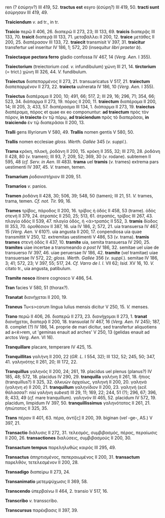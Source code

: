 ren (? ἐσύρην?) III 419, 52. **tractus est** esyro (ἐσύρη?) III 419, 50.
**tracti sunt** ἐσύρησαν III 419, 49.

**Traiciendum** *v.* ad tr., in tr.

**Traicio** περῶ II 406, 26. διαπερῶ II 273, 23; III 133, 69.
**traicis** διαπερᾷς III 133, 70. **traicit** διαπερᾷ III 133, 71.
μεταβάλλει II 200, 12. **traice** μετάθες II 200, 25. διαπέρασον III
133, 72. **traiecit** transmisit V 397, 31. **traicitur** transfertur
uel inseritur IV 186, 1; 572, 20 (insequitur *libri praeter b*).

**Traiectaque pectora ferro** gladio confossa IV 467, 14 (*Verg. Aen.*
I 355).

**Traiectorium** (treiectorium *cod. v.* infundibulum) χώνη III 21, 14.
**tirctorium** (= trict.) χώνη III 326, 44. *V.* fundibulum.

**Traiectus** διαπεπαρμένος II 273, 21. transuaricatus V 517, 21.
**traiectum** διαπεπαρμένον II 273, 22. **traiecta** uulnerata IV 186,
10 (*Verg. Aen.* I 355).

**Traiectus** διαπέραμα II 200, 10; 491, 66; 517, 2; III 29, 16; 296,
71; 354, 66; 523, 34. διάπαρμα II 273, 19. πόρος II 200, 11.
**traiectum** διαπέραμα II 200, 14; III 205, 3; 433, 57. διαπέρασμα III
134, 1. διάπαρμα II 273, 19. **traiectus** διαπέραμα, πόρος et quae ex
eo componuntur: **ad traiectum** πρὸς τὸν πόρον, **in traiecto** ἐν τῷ
πόρῳ, **ad traiciendum** πρὸς τὸ διαπερᾶσαι, **in traiciendo** ἐν τῷ
διαπερᾶσαι II 200, 13.

**Tralli** gens Illyriorum V 580, 49. **Trallis** nomen gentis V 580,
50.

**Trallis** nomen ecclesiae *gloss. Werth. Gallée* 345 (*v. suppl.*).

**Trama** κρόκη, πλοκή, ῥοδάνη II 200, 15. κρόκη II 355, 32; III 270,
28. ῥοδάνη II 428, 80 (*v.* tramen); III 93, 7; 209, 52; 369, 30 (*v.*
rodane). subtemen II 595, 48 (*cf. Serv. in Aen.* III 483). **trama**
uel **tramis** (*v.* trames) extrema pars uestimenti IV 397, 45. *V.*
tramen, temen.

**Tramarium** ῥοδανιστήριον III 209, 51.

**Tramarios** *v.* panios.

**Tramen** ῥοδάνη II 428, 30; 506, 39; 548, 50 (tamen); III 21, 51. *V.*
trames, trama, temen. *Cf. not. Tir.* 99, 16.

**Trames** τρίβος, πάροδος II 200, 16. τρίβος ἡ ὁδός II 458, 53 (trame).
ὁδὸς στενή II 379, 24. ἀτραπός II 250, 25; 513, 61. ἀτραπός, τρίβος III
267, 43. πλαγία ὁδός II 539, 47. πλαγία ὁδός, ἡ \<ἀ\>τραπός II 552, 3.
**tramis** δίοδος III 353, 70. ὁροθέσιον II 387, 16. uia IV 186, 2; 572,
21. uia transuersa IV 467, 15 (*Verg. Aen.* V 610?). uia angusta II
200, 17. conpendiosa uia quae transmittit V 250, 12. extremitas
uestimenti V 486, 53 (*v.* trama). **tramis trames** στενὴ ὀδός II 437,
10. **tramite** uia, semita transuersa IV 290, 25. **tramites** uiae
incertae a transmeando *a post* IV 186, 32. semitae uel uiae de
transuerso IV 397, 46. uiae peruersae IV 186, 42. **tramite** (*vel*
tramitae) uiae transuersae IV 572, 22; *gloss. Werth. Gallée* 356 (*v.*
*suppl.*). semitae IV 186, 3; 41; 572, 23; V 397, 55; 517, 24. *Cf.
Varro de l. l.* VII 62; *Isid.* XV 16, 10. *V.* citato tr., uia angusta,
patibulum.

**Tramite nosco** itinere cognosco V 486, 54.

**Tran** facies V 580, 51 (thorax?).

**Tranatat** διανήχεται II 200, 19.

**Traneus** Tu\<s\>corum lingua Iulius mensis dicitur V 250, 15. *V.*
menses.

**Trano** περῶ II 406, 26. διαπερῶ II 273, 23. διανήχομαι II 273, 1.
**tranat** διανήχεται, διαπερᾷ II 200, 18. transuolat IV 467, 16
(*Verg. Aen.* IV 245); 187, 8. complet (?) IV 186, 14. proprie de mari
dicitur, sed transfertur aliquotiens ad a\<ë\>rem, ut 'geminas enauit ad
arches' V 250, 13 (gelidas enauit ad arctos *Verg. Aen.* VI 16).

**Tranquillare** placare, temperare IV 425, 15.

**Tranquillitas** γαλήνη II 200, 22 (*GR. L.* I 554, 32); III 132, 52;
245, 50; 347, 41. γαληνότης II 261, 20; III 172, 22.

**Tranquillus** γαληνός II 200, 24; 261, 19. placidus uel plenus
(planus?) IV 185, 48; 572, 18. placidus IV 290, 29. **tran­quilla**
γαλήνη II 261, 18. ἤπιος (tranquillus?) II 325, 32. ἀλκυὼν ἀρχαίως,
γαληνή II 200, 20. γαληνά (γαληνη *e*) II 200, 21. **tranquillum**
γαληνίδιον II 200, 23. γαληνή (*scil.* θάλασσα?: nisi γαλήνη *subest*)
III 29, 11; 169, 22; 244, 51 (?); 296, 67; 396, 8; 433, 49 (*cf.* mare
tranquillum). γαληνόν III 465, 52. placidum IV 572, 19. placidum,
limpidum IV 397, 50. **tranquillissimus** γαληνότατος II 261, 21.
ἠπιώτατος II 325, 35.

**Trans** πέραν II 401, 63. πέρα, ἀντί[ς] II 200, 39. biginan (*vel*
-ge-, AS.) V 397, 21.

**Transactio** διάλυσις II 272, 31. τελεσμός, συμβιβασμός, πέρας,
περαίωσις II 200, 26. **transactiones** διαλύσεις, συμβιβασμούς II 200,
30.

**Transactum tempus** παρεληλυθὼς καιρός III 295, 49.

**Transactus** ἀπηρτισμένος, πεπεραιωμένος II 200, 31. **transactum**
παρελθόν, τετελεσμένον II 200, 28.

**Transadigo** διαπείρω II 273, 24.

**Transanimatio** μετεμψύχωσις II 369, 58.

**Transcendo** ὑπερβαίνω II 464, 2. transio V 517, 16.

**Transcribo** *v.* transscribo.

**Transcursus** παρέκβασις II 397, 39.
